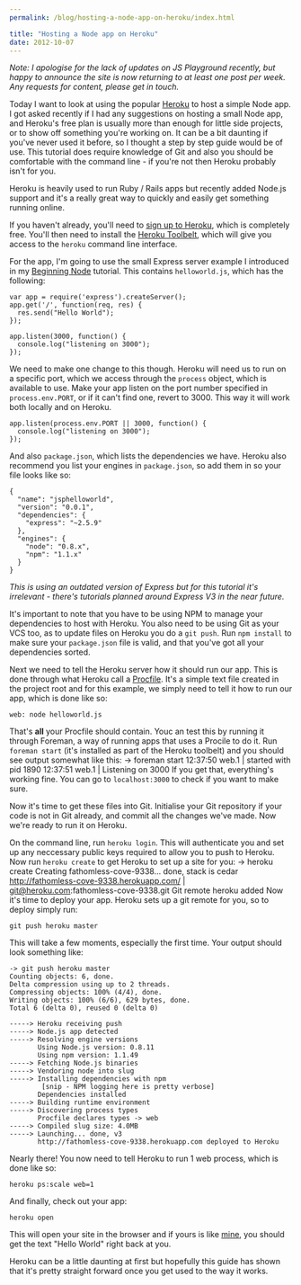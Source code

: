 ```yaml
---
permalink: /blog/hosting-a-node-app-on-heroku/index.html

title: "Hosting a Node app on Heroku"
date: 2012-10-07
---
```


_Note: I apologise for the lack of updates on JS Playground recently, but happy to announce the site is now returning to at least one post per week. Any requests for content, please get in touch._

Today I want to look at using the popular [Heroku](http://www.heroku.com) to host a simple Node app. I got asked recently if I had any suggestions on hosting a small Node app, and Heroku's free plan is usually more than enough for little side projects, or to show off something you're working on. It can be a bit daunting if you've never used it before, so I thought a step by step guide would be of use. This tutorial does require knowledge of Git and also you should be comfortable with the command line - if you're not then Heroku probably isn't for you.

Heroku is heavily used to run Ruby / Rails apps but recently added Node.js support and it's a really great way to quickly and easily get something running online.

If you haven't already, you'll need to [sign up to Heroku](https://api.heroku.com/signup/devcenter), which is completely free. You'll then need to install the [Heroku Toolbelt](https://toolbelt.heroku.com/), which will give you access to the `heroku` command line interface.

For the app, I'm going to use the small Express server example I introduced in my [Beginning Node](http://javascriptplayground.com/blog/2012/04/beginning-node-js-express-tutorial) tutorial. This contains `helloworld.js`, which has the following:

    var app = require('express').createServer();
    app.get('/', function(req, res) {
      res.send("Hello World");
    });

    app.listen(3000, function() {
      console.log("listening on 3000");
    });

We need to make one change to this though. Heroku will need us to run on a specific port, which we access through the `process` object, which is available to use. Make your app listen on the port number specified in `process.env.PORT`, or if it can't find one, revert to 3000. This way it will work both locally and on Heroku.

    app.listen(process.env.PORT || 3000, function() {
      console.log("listening on 3000");
    });

And also `package.json`, which lists the dependencies we have. Heroku also recommend you list your engines in `package.json`, so add them in so your file looks like so:

    {
      "name": "jsphelloworld",
      "version": "0.0.1",
      "dependencies": {
        "express": "~2.5.9"
      },
      "engines": {
        "node": "0.8.x",
        "npm": "1.1.x"
      }
    }

_This is using an outdated version of Express but for this tutorial it's irrelevant - there's tutorials planned around Express V3 in the near future._

It's important to note that you have to be using NPM to manage your dependencies to host with Heroku. You also need to be using Git as your VCS too, as to update files on Heroku you do a `git push`. Run `npm install` to make sure your `package.json` file is valid, and that you've got all your dependencies sorted.

Next we need to tell the Heroku server how it should run our app. This is done through what Heroku call a [Procfile](https://devcenter.heroku.com/articles/procfile). It's a simple text file created in the project root and for this example, we simply need to tell it how to run our app, which is done like so:

    web: node helloworld.js

That's **all** your Procfile should contain. Youc an test this by running it through Foreman, a way of running apps that uses a Procile to do it. Run `foreman start` (it's installed as part of the Heroku toolbelt) and you should see output somewhat like this:
-> foreman start
12:37:50 web.1 | started with pid 1890
12:37:51 web.1 | Listening on 3000
If you get that, everything's working fine. You can go to `localhost:3000` to check if you want to make sure.

Now it's time to get these files into Git. Initialise your Git repository if your code is not in Git already, and commit all the changes we've made. Now we're ready to run it on Heroku.

On the command line, run `heroku login`. This will authenticate you and set up any neccessary public keys required to allow you to push to Heroku. Now run `heroku create` to get Heroku to set up a site for you:
-> heroku create
Creating fathomless-cove-9338... done, stack is cedar
http://fathomless-cove-9338.herokuapp.com/ | git@heroku.com:fathomless-cove-9338.git
Git remote heroku added
Now it's time to deploy your app. Heroku sets up a git remote for you, so to deploy simply run:

    git push heroku master

This will take a few moments, especially the first time. Your output should look something like:

    -> git push heroku master
    Counting objects: 6, done.
    Delta compression using up to 2 threads.
    Compressing objects: 100% (4/4), done.
    Writing objects: 100% (6/6), 629 bytes, done.
    Total 6 (delta 0), reused 0 (delta 0)

    -----> Heroku receiving push
    -----> Node.js app detected
    -----> Resolving engine versions
           Using Node.js version: 0.8.11
           Using npm version: 1.1.49
    -----> Fetching Node.js binaries
    -----> Vendoring node into slug
    -----> Installing dependencies with npm
          	[snip - NPM logging here is pretty verbose]
           Dependencies installed
    -----> Building runtime environment
    -----> Discovering process types
           Procfile declares types -> web
    -----> Compiled slug size: 4.0MB
    -----> Launching... done, v3
           http://fathomless-cove-9338.herokuapp.com deployed to Heroku

Nearly there! You now need to tell Heroku to run 1 web process, which is done like so:

    heroku ps:scale web=1

And finally, check out your app:

    heroku open

This will open your site in the browser and if yours is like [mine](http://fathomless-cove-9338.herokuapp.com/), you should get the text "Hello World" right back at you.

Heroku can be a little daunting at first but hopefully this guide has shown that it's pretty straight forward once you get used to the way it works.
